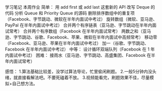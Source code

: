 学习笔记
本周作业
简单：
	用 add first 或 add last 这套新的 API 改写 Deque 的代码
	分析 Queue 和 Priority Queue 的源码
	删除排序数组中的重复项（Facebook、字节跳动、微软在半年内面试中考过）
	旋转数组（微软、亚马逊、PayPal 在半年内面试中考过）
	合并两个有序链表（亚马逊、字节跳动在半年内面试常考）
	合并两个有序数组（Facebook 在半年内面试常考）
	两数之和（亚马逊、字节跳动、谷歌、Facebook、苹果、微软在半年内面试中高频常考）
	移动零（Facebook、亚马逊、苹果在半年内面试中考过）
	加一（谷歌、字节跳动、Facebook 在半年内面试中考过）
中等：
	设计循环双端队列（Facebook 在 1 年内面试中考过）
困难：
	接雨水（亚马逊、字节跳动、高盛集团、Facebook 在半年内面试常考）

感悟：
1.算法基础比较差，没学过算法导论，忙里偷闲刷题。
2.一般5分钟内没头绪，就直接看解法吧。不要死磕着不放。
3.视频能看完，刷题效果不佳，尽量模拟+自己想方法。